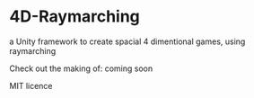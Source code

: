 # 4D-Raymarching
a Unity framework to create spacial 4 dimentional games, using raymarching

Check out the making of:
coming soon


MIT licence
